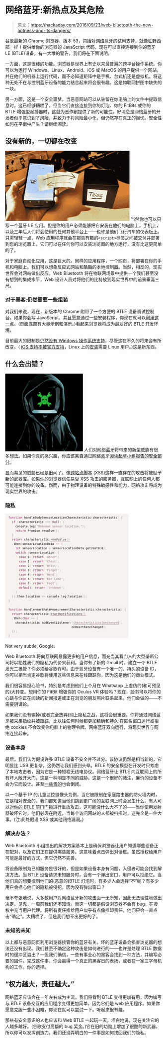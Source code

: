 # 网络蓝牙:新热点及其危险

> 原文：<https://hackaday.com/2016/09/23/web-bluetooth-the-new-hotness-and-its-dangers/>

谷歌最新的 Chrome 浏览器，版本 53，包括对[网络蓝牙](https://webbluetoothcg.github.io/web-bluetooth/)的试用支持，就像狂野西部一样！提供给你的浏览器的 JavaScript 代码，现在可以直接连接到你的蓝牙 LE (BTLE)设备，有一大堆的警告，我们将在下面说明。

一方面，这是很棒的功能。浏览器是世界上有史以来最普遍的跨平台操作系统。你可以为运行 Windows、Linux、Android、iOS 或 MacOS 的用户提供一个网站，并在他们的机器上运行代码，而不必知道矩阵中是手机、台式机还是虚拟机。将这种无处不在与控制蓝牙设备的能力结合起来将会很有趣。这是物联网拼图中缺失的一块。

另一方面，这是一个安全噩梦。当恶意网站可以从驻留在你电脑上的文件中提取信息时，这已经够糟糕了，但当它们直接连接到你的灯泡、你的 FitBits 或你的 BTLE 增强型起搏器时，这就为恶作剧提供了新的可能性。好消息是网络蓝牙的开发者似乎意识到了风险，并致力于将风险最小化，但仍然存在真正的担忧。安全性如何在平衡中产生？请继续阅读。

## 没有新的，一切都在改变

[![engaging-with-the-real-world-web-bluetooth-and-physical-web-chrome-dev-summit-2015-_buwobdljzqwebm-shot0002](img/ecd73042b6b65f666552a925f67923e2.png)](https://hackaday.com/wp-content/uploads/2016/09/engaging-with-the-real-world-web-bluetooth-and-physical-web-chrome-dev-summit-2015-_buwobdljzqwebm-shot0002.jpg) 当然你也可以只写一个蓝牙 LE 应用。但是你的用户必须能够把它安装在他们的电脑上，手机上，以及三年后人们将会使用的任何其他平台上——也许是他们飞行汽车的仪表板上。只需轻轻一点，Web 应用程序就会在那些有趣的`<script>`标签之间被交付并部署到您的浏览器上。它们可以在任何你可以安装浏览器的地方运行，没有比这更简单的了。

对于家庭自动化应用，这是巨大的。同样的应用程序，一个网页，将部署在你的手机和电脑上。我们可以想象反应式网站和酷酷的本地控制器。当然，相反的，现实世界会对网站做出反应。Web Bluetooth 将在物联网场景中提供一个我们甚至没有想到的集成水平，Web 设计人员对将他们的比特放到现实世界中的前景垂涎三尺。

### 对于黑客:仍然需要一些组装

对我们来说，现在，新版本的 Chrome 附带了一个方便的 BTLE 设备调试控制台。如果你会写 JavaScript，并且愿意通过一些安装程序，你现在就可以[利用这一点](https://developers.google.com/web/updates/2015/07/interact-with-ble-devices-on-the-web?hl=en)。(页面底部有大量示例和演示。)看起来浏览器将成为最友好的 BTLE 开发环境。

目前最大的限制是[仍然没有 Windows 操作系统支持](https://medium.com/@urish/is-now-a-good-time-to-start-using-web-bluetooth-hint-yes-yes-it-is-99e998d7b9f6)，尽管这在不久的将来会有所改变。( [iOS 支持不被官方支持](https://github.com/pauljt/BleBrowser)，Linux 上的[安装](https://acassis.wordpress.com/2016/06/28/how-to-get-chrome-web-bluetooth-working-on-linux/)需要 Linux 用户。)这是新东西。

## 什么会出错？

[![xss_thumb](img/f3b26e93051837bc81d244d6e9912847.png)](https://hackaday.com/wp-content/uploads/2016/06/xss_thumb.jpg) 人们对网络蓝牙将带来的新型威胁有很多想法。如果你真的感兴趣，你应该亲自通过网络蓝牙[阅读起草小组报告的安全部分](https://webbluetoothcg.github.io/web-bluetooth/#security-and-privacy)。

显而易见的威胁已经是旧闻了。像[跨站点脚本](http://hackaday.com/2016/03/23/the-dark-arts-cross-site-scripting/) (XSS)这样一直存在的攻击将被赋予新的武器库。如果你的浏览器信任易受 XSS 攻击的服务器，互联网上的任何人都可能连接到你的设备。然而，由于物理设备的特殊敏感性和能力，网络攻击将成为现实世界的攻击。

### 隐私

[![heart_rate_changed](img/6a2d6379c15d60623e3b633d93045c76.png)](https://hackaday.com/wp-content/uploads/2016/09/heart_rate_changed.png)

Not very subtle, Google.

Web Bluetooth 将向互联网暴露更多的用户信息，而充当其看门人的大型垄断公司将以牺牲我们的隐私为代价来获利。当你有了新的 Gmail 时，建立一个 BTLE 发光二极管？你必须给谷歌许可。由于蓝牙设备有一个唯一的、持久的设备 ID，你可以相当肯定谷歌将使用这些信息来在线跟踪你，因为这是他们的商业模式。

我们很容易担心脸书，特别是考虑到他们上个月在 Whatsapp 上虚伪的(和可预见的)大转变。想用你的 FitBit 增强你的 Oculus VR 体验吗？现在，脸书可以将你的心跳与你正在阅读的新闻报道或正在浏览的朋友照片联系起来。他们会做的——不需要阴谋论。

如果我们没有输掉(或者完全放弃)网上隐私之战，这将会很重要。你将通过网络蓝牙被采集指纹并被跟踪，比以往任何时候都更加精确和持久:在匿名窗口运行或拒绝 cookies 不会改变你电脑上的物理令牌。网络蓝牙双向运行，将现实世界与网络连接起来。

### 设备本身

最后，我们认为假设许多 BTLE 设备不安全并不过分。该协议仍然是相当新的，它明显比 USB 更复杂，这仍然让我们感到头晕。BTLE 的安全模型在开发时只考虑了本地攻击者，因为它是一种短程无线电协议。网络蓝牙让 BTLE 向互联网上的所有坏人敞开大门，这是一种明显不同的威胁。这是一个很好的赌注，廉价的设备不会为它而设计。甚至[一些贵的](http://hackaday.com/2016/02/06/reverse-engineering-a-wifi-security-camera/)也会倒闭。

以一个基于 IP 的儿童监控摄像头为例，当它被限制在家庭路由器的防火墙内时，它是相对安全的。我们都知道当他们跳到更广阔的互联网上时会发生什么。有人可以[对你的 BTLE 前门门锁](http://hackaday.com/2016/08/08/the-terrible-security-of-bluetooth-locks/)进行重放攻击，这可能没什么大不了的——当你使用发射器破坏它时，他们必须在附近。当每个访问网站的人都被扫描时，这完全是一件大事。(注:此处假设 XSS 或其他网络漏洞。)

### 解决办法？

Web Bluetooth 小组提出的解决方案基本上是确保浏览器让用户知道哪些设备正在配对，以及它们正在提供哪些服务。这意味着点击弹出对话框。虽然授权给用户可能是最好的方式，但它仍然不完善。

将设备限制为已知服务是很好的，但是如果设备本身有问题，入侵者可能会找到解决方法。当 BTLE 设备请求未知服务时，会有一个弹出窗口，用户可以拒绝它。当他们真的想要控制他们的(恶意的)BTLE 灯泡时，有多少人会选择“不”呢？有多少用户会担心他们的隐私被侵犯，因为没有弹出窗口？

毫不夸张地说，大多数用户对网络蓝牙新的攻击面一无所知，因此无法理性地做出决定。见鬼，一周前我们还不知情。而这一切都是假设浏览器不会有 bug，在授权中充当用户代理。将所有责任推给用户似乎有点像推卸责任。他们只会一直点击“确定”。太糟糕了，但是我们想不出更好的了。

### 未知的未知

以上都与恶意网页利用浏览器接管你的蓝牙有关。坏的蓝牙设备会损害浏览器的想法还没有出现。我们甚至不确定这种攻击是如何进行的——也许是处理 BTLE 数据时的缓冲区溢出？—但我们确信，一些有事业心的黑客会找到一种方法，并编写必要的固件。完成这件事，你会赢得一个真正的黑客日的表扬，或者在一家三字母机构的工作。你的选择。

## “权力越大，责任越大。”

网络蓝牙应该会在一年左右成为主流。我们将看到 BTLE 变得更加有用，因为编写与 BTLE 设备交互的应用程序变得更加简单，因为它们是 web 应用程序。如果你愿意克服一些小困难，你现在就可以尝试一下。听起来很有趣。

那些有安全意识的人也应该和 Web BTLE 一起玩一天，坦白地说，现在关注它的人越多越好。(谷歌支付高额的 bug 奖金。)它在旧的功勋上增加了很酷的新武器，所以你可以发挥创造力。我们还没弄明白的一件事是如何找回我们的隐私。